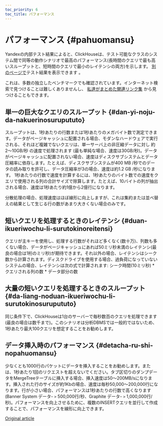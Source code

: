 ```yaml
---
toc_priority: 6
toc_title: パフォーマンス
---
```


# パフォーマンス {#pahuomansu}

Yandexの内部テスト結果によると、ClickHouseは、テスト可能なクラスのシステム間で同等の動作シナリオで最高のパフォーマンス(長時間のクエリで最も高いスループットと、短時間のクエリで最小のレイテンシの両方)を示します。 [別のページで](https://clickhouse.yandex/benchmark/dbms/)テスト結果を表示できます 。

これは、多数の独立したベンチマークでも確認されています。インターネット検索で見つけることは難しくありませんし、 [私達がまとめた関連リンク集](https://clickhouse.yandex/#independent-benchmarks) から見つけることもできます。

## 単一の巨大なクエリのスループット {#dan-yi-noju-da-nakuerinosurupututo}

スループットは、1秒あたりの行数または1秒あたりのメガバイト数で測定できます。データがページキャッシュに配置される場合、モダンなハードウェアで実行される、それほど複雑でないクエリは、単一サーバ上の非圧縮データに対し 約2〜10GB/秒 の速度で処理されます (最も単純な場合、速度は30GB/秒)。データがページキャッシュに配置されない場合、速度はディスクサブシステムとデータ圧縮率に依存します。たとえば、ディスクサブシステムが400 MB /秒でのデータの読み取りを許可し、データ圧縮率が3の場合、速度は約1.2 GB /秒になります。 1秒あたりの行数で速度を計算するには、1秒あたりのバイト数での速度をクエリで使用される列の合計サイズで除算します。たとえば、10バイトの列が抽出される場合、速度は1秒あたり約1億から2億行になります。

分散処理の場合、処理速度はほぼ線形に向上しますが、これは集約または並べ替えの結果として生じる行の数があまり大きくない場合のみです。

## 短いクエリを処理するときのレイテンシ {#duan-ikueriwochu-li-surutokinoreitensi}

クエリが主キーを使用し、処理する行数がそれほど多くなく(数十万)、列数も多くない場合、データがページキャッシュにあれば50ミリ秒未満のレイテンシ(最良の場合は1桁のミリ秒)が期待できます。それ以外の場合、レイテンシはシーク数から計算されます。ディスクドライブを使用する場合、過負荷になっていないシステムの場合、レイテンシは次の式で計算されます: シーク時間(10ミリ秒) \* クエリされる列の数 \* データ部分の数

## 大量の短いクエリを処理するときのスループット {#da-liang-noduan-ikueriwochu-li-surutokinosurupututo}

同じ条件下で、ClickHouseは1台のサーバーで毎秒数百のクエリを処理できます(最良の場合は数千まで)。このシナリオは分析DBMSでは一般的ではないため、1秒あたり最大100クエリを想定することをお勧めします。

## データ挿入時のパフォーマンス {#detacha-ru-shi-nopahuomansu}

少なくとも1000行のパケットにデータを挿入することをお勧めします。または、1秒あたり1回のリクエストを超えないでください。タブ区切りのダンプデータをMergeTreeテーブルに挿入する場合、挿入速度は50〜200MB/sになります。挿入された行のサイズが約1Kbの場合、速度は毎秒50,000〜200,000行になります。行が小さい場合、パフォーマンスは1秒あたりの行数で高くなります(Banner System データ- `>` 500,000行/秒、Graphite データ- `>` 1,000,000行/秒)。パフォーマンスを向上させるために、複数のINSERTクエリを並行して作成することで、パフォーマンスを線形に向上できます。

[Original article](https://clickhouse.yandex/docs/ja/introduction/performance/) <!--hide-->
